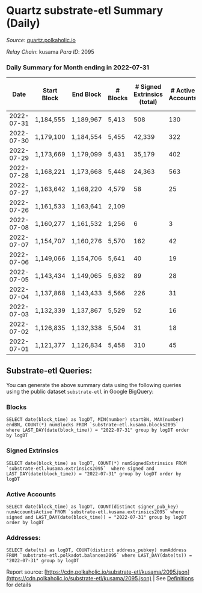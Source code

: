 # Quartz substrate-etl Summary (Daily)

_Source_: [quartz.polkaholic.io](https://quartz.polkaholic.io)

*Relay Chain*: kusama
*Para ID*: 2095



### Daily Summary for Month ending in 2022-07-31


| Date | Start Block | End Block | # Blocks | # Signed Extrinsics (total) | # Active Accounts | # Passive | # New | # Addresses with Balances | # Events | # Transfers | # XCM Transfers In | # XCM Transfers Out |
| ---- | ----------- | --------- | -------- | --------------------------- | ----------------- | --------- | ----- | ------------------------- | -------- | ----------- | ------------------ | ------------------- |
| 2022-07-31 | 1,184,555 | 1,189,967 | 5,413  | 508 | 130 |  |  | 15,336 | 14,911 | 383 ($1,726.71) | 4 ($156.64) | 2 ($33.25) |
| 2022-07-30 | 1,179,100 | 1,184,554 | 5,455  | 42,339 | 322 |  |  | 15,056 | 223,749 | 484 ($653.94) | 1 ($721.80) | 5 ($209.21) |
| 2022-07-29 | 1,173,669 | 1,179,099 | 5,431  | 35,179 | 402 |  |  | 15,000 | 187,807 | 437 ($6,285.98) | 4 ($205.61) | 6 ($303.28) |
| 2022-07-28 | 1,168,221 | 1,173,668 | 5,448  | 24,363 | 563 |  |  | 14,954 | 133,496 | 512 ($420.96) | 4 ($43.52) | 9 ($62.88) |
| 2022-07-27 | 1,163,642 | 1,168,220 | 4,579  | 58 | 25 |  |  | 14,952 | 10,782 | 15 ($388.18) | 2 ($0.08) | 4 ($59.90) |
| 2022-07-26 | 1,161,533 | 1,163,641 | 2,109  |  |  |  |  | 14,950 | 6,605 |   | 4 ($267.28) |   |
| 2022-07-08 | 1,160,277 | 1,161,532 | 1,256  | 6 | 3 |  |  | 14,950 | 2,732 |   | 1  |   |
| 2022-07-07 | 1,154,707 | 1,160,276 | 5,570  | 162 | 42 |  |  | 14,950 | 13,028 | 2 ($60,058.15) |   |   |
| 2022-07-06 | 1,149,066 | 1,154,706 | 5,641  | 40 | 19 |  |  | 14,947 | 12,385 | 9 ($282.29) | 3 ($58.32) | 2 ($47.92) |
| 2022-07-05 | 1,143,434 | 1,149,065 | 5,632  | 89 | 28 |  |  | 14,943 | 12,717 | 7 ($63.90) | 2 ($1.81) | 1 ($38.89) |
| 2022-07-04 | 1,137,868 | 1,143,433 | 5,566  | 226 | 31 |  |  | 14,932 | 13,460 | 10 ($329.81) | 3 ($15.04) | 4 ($80.26) |
| 2022-07-03 | 1,132,339 | 1,137,867 | 5,529  | 52 | 16 |  |  | 14,926 | 12,320 | 4 ($17.46) |   | 3 ($17.45) |
| 2022-07-02 | 1,126,835 | 1,132,338 | 5,504  | 31 | 18 |  |  | 14,924 | 12,014 | 11 ($94.31) | 1 ($1.35) | 2 ($10.71) |
| 2022-07-01 | 1,121,377 | 1,126,834 | 5,458  | 310 | 45 |  |  | 14,922 | 13,632 | 129 ($2,057.22) | 2 ($2.51) | 4 ($485.59) |

## Substrate-etl Queries:
You can generate the above summary data using the following queries using the public dataset `substrate-etl` in Google BigQuery:


### Blocks
```
SELECT date(block_time) as logDT, MIN(number) startBN, MAX(number) endBN, COUNT(*) numBlocks FROM `substrate-etl.kusama.blocks2095`  where LAST_DAY(date(block_time)) = "2022-07-31" group by logDT order by logDT
```


### Signed Extrinsics
```
SELECT date(block_time) as logDT, COUNT(*) numSignedExtrinsics FROM `substrate-etl.kusama.extrinsics2095`  where signed and LAST_DAY(date(block_time)) = "2022-07-31" group by logDT order by logDT
```


### Active Accounts
```
SELECT date(block_time) as logDT, COUNT(distinct signer_pub_key) numAccountsActive FROM `substrate-etl.kusama.extrinsics2095` where signed and LAST_DAY(date(block_time)) = "2022-07-31" group by logDT order by logDT
```


### Addresses:
```
SELECT date(ts) as logDT, COUNT(distinct address_pubkey) numAddress FROM `substrate-etl.polkadot.balances2095` where LAST_DAY(date(ts)) = "2022-07-31" group by logDT
```



Report source: [https://cdn.polkaholic.io/substrate-etl/kusama/2095.json](https://cdn.polkaholic.io/substrate-etl/kusama/2095.json) | See [Definitions](/DEFINITIONS.md) for details
